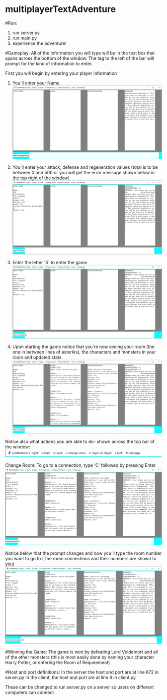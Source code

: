 # multiplayerTextAdventure

#Run:
1. run server.py
2. run main.py
3. experience the adventure!

#Gameplay:
All of the information you will type will be in the text box that spans across the bottom of the window. The tag to the left of the bar will prompt for the kind of information to enter.

First you will begin by entering your player information
1. You'll enter your Name
![alt text](https://github.com/karllundgren/multiplayerTextAdventure/blob/master/images/gui1.PNG)

2. You'll enter your attack, defense and regeneration values (total is to be between 0 and 500 or you will get the error message shown below in the top right of the window)
![alt text](https://github.com/karllundgren/multiplayerTextAdventure/blob/master/images/gui2.PNG)

3. Enter the letter 'S' to enter the game
![alt text](https://github.com/karllundgren/multiplayerTextAdventure/blob/master/images/guiStart.PNG)

4. Upon starting the game notice that you're now seeing your room (the one in between lines of asteriks), the characters and monsters in your room and updated stats.
![alt text](https://github.com/karllundgren/multiplayerTextAdventure/blob/master/images/guiStarted.PNG)

Notice also what actions you are able to do- shown across the top bar of the window:
![alt text](https://github.com/karllundgren/multiplayerTextAdventure/blob/master/images/guiTopBar.PNG)

Change Room:
To go to a connection, type 'C' followed by pressing Enter
![alt text](https://github.com/karllundgren/multiplayerTextAdventure/blob/master/images/guiChangeRoom1.PNG)

Notice below that the prompt changes and now you'll type the room number you want to go to
(The room connections and their numbers are shown to you)
![alt text](https://github.com/karllundgren/multiplayerTextAdventure/blob/master/images/guiChangeRoom2.PNG)


#Winning the Game:
The game is won by defeating Lord Voldemort and all of the other monsters (this is most easily done by naming your character Harry Potter, or entering the Room of Requirement)

#Host and port definitions:
In the server the host and port are at line 872 in server.py
In the client, the host and port are at line 6 in client.py

These can be changed to run server.py on a server so users on different computers can connect
